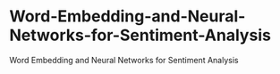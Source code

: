 # Word-Embedding-and-Neural-Networks-for-Sentiment-Analysis
Word Embedding and Neural Networks for Sentiment Analysis
